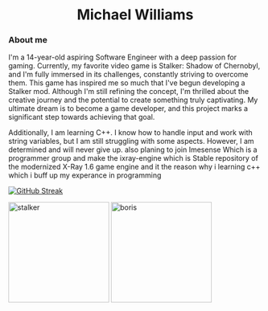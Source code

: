 <center>
   <h1>Michael Williams</h1> 
</center>

### About me 
I'm a 14-year-old aspiring Software Engineer with a deep passion for gaming. Currently, my favorite video game is Stalker: Shadow of Chernobyl, and I'm fully immersed in its challenges, constantly striving to overcome them. This game has inspired me so much that I've begun developing a Stalker mod. Although I'm still refining the concept, I'm thrilled about the creative journey and the potential to create something truly captivating. My ultimate dream is to become a game developer, and this project marks a significant step towards achieving that goal.

Additionally, I am learning C++. I know how to handle input and work with string variables, but I am still struggling with some aspects. However, I am determined and will never give up. also planing to join Imesense Which is a programmer group and make the ixray-engine which is Stable repository of the modernized X-Ray 1.6 game engine and it the reason why i learning c++ which i buff up my experance in programming 

<a href="https://git.io/streak-stats"><img src="https://streak-stats.demolab.com?user=MichaelWilliams289" alt="GitHub Streak" /></a>

<img src="https://github.com/MichaelWilliams289/MichaelWilliams289/assets/60281276/ec03f4c7-029b-4495-9597-de8454316d88" alt="stalker" width="200" height="200">



<img src="https://github.com/MichaelWilliams289/MichaelWilliams289/assets/60281276/ebea661d-fcb7-4a19-946b-4277a8e0c367" alt="boris" width="200" height="200">
